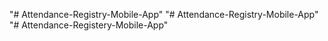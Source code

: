"# Attendance-Registry-Mobile-App" 
"# Attendance-Registry-Mobile-App" 
"# Attendance-Registery-Mobile-App" 
